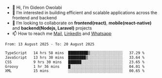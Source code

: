 - 👋 Hi, I’m Gideon Owolabi
- 👀 I’m interested in building efficient and scalable applications across the frontend and backend
- 💞️ I’m looking to collaborate on <b>frontend(react)</b>, <b>mobile(react-native)</b> and <b>backend(Nodejs, Laravel)</b> projects
- 📫 How to reach me <a href="mailto:gideoniyin2021@gmail.com">Mail</a>, <a href="https://www.linkedin.com/in/gideon-owolabi-9b667a232/">LinkedIn</a> and <a href="https://wa.me/2348055377085">Whatsapp</a>

<!---
gude1/gude1 is a ✨ special ✨ repository because its `README.md` (this file) appears on your GitHub profile.
You can click the Preview link to take a look at your changes.
--->

<!--START_SECTION:waka-->

```txt
From: 13 August 2025 - To: 20 August 2025

TypeScript   14 hrs 58 mins  █████████▒░░░░░░░░░░░░░░░   37.29 %
JavaScript   13 hrs 30 mins  ████████▒░░░░░░░░░░░░░░░░   33.64 %
CSS          9 hrs 30 mins   ██████░░░░░░░░░░░░░░░░░░░   23.65 %
Groovy       1 hr 36 mins    █░░░░░░░░░░░░░░░░░░░░░░░░   04.01 %
XML          15 mins         ░░░░░░░░░░░░░░░░░░░░░░░░░   00.65 %
```

<!--END_SECTION:waka-->
